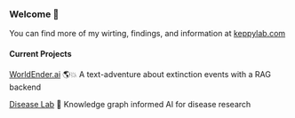 ### Welcome 🔭

You can find more of my wirting, findings, and information at [keppylab.com](https://www.keppylab.com)

#### Current Projects
[WorldEnder.ai](https://github.com/keppy/WorldEnder.ai) 🌎💥
A text-adventure about extinction events with a RAG backend

[Disease Lab](https://github.com/keppy/disease-lab) 🧪
Knowledge graph informed AI for disease research

<!--
**keppy/keppy** is a ✨ _special_ ✨ repository because its `README.md` (this file) appears on your GitHub profile.

[![Keppy's GitHub stats](https://github-readme-stats.vercel.app/api?username=keppy)](https://github.com/anuraghazra/github-readme-stats)

Here are some ideas to get you started:

- 🔭 I’m currently working on ...
- 🌱 I’m currently learning ...
- 👯 I’m looking to collaborate on ...
- 🤔 I’m looking for help with ...
- 💬 Ask me about ...
- 📫 How to reach me: ...
- 😄 Pronouns: ...
- ⚡ Fun fact: ...
-->
